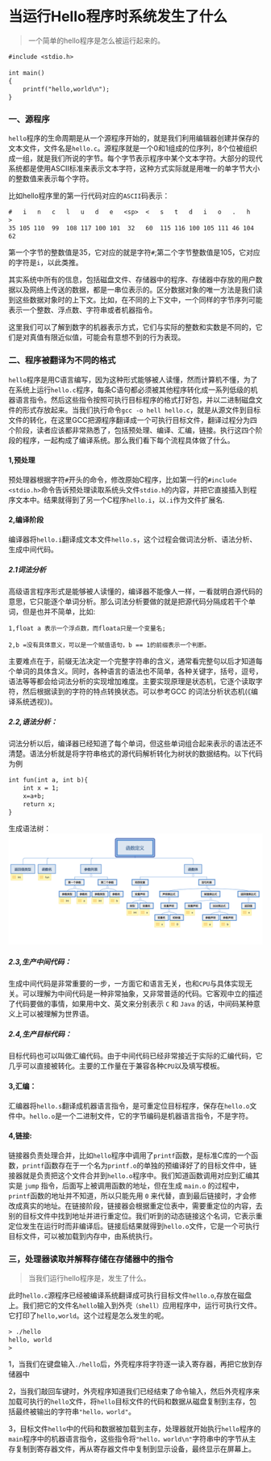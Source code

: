# 当运行Hello程序时系统发生了什么

> 一个简单的hello程序是怎么被运行起来的。


```
#include <stdio.h>

int main()
{
    printf("hello,world\n");
}
```

### 一、源程序
`hello`程序的生命周期是从一个源程序开始的，就是我们利用编辑器创建并保存的文本文件，文件名是`hello.c`。源程序就是一个0和1组成的位序列，8个位被组织成一组，就是我们所说的字节。每个字节表示程序中某个文本字符。大部分的现代系统都是使用ASCII标准来表示文本字符，这种方式实际就是用唯一的单字节大小的整数值来表示每个字符。

比如hello程序里的第一行代码对应的`ASCII`码表示：
    
```
#   i   n   c   l   u   d   e   <sp>  <   s   t   d   i   o   .   h   >
35 105 110  99  108 117 100 101  32   60  115 116 100 105 111 46 104 62   

```
    
第一个字节的整数值是35，它对应的就是字符`#`;第二个字节整数值是105，它对应的字符是`i`，以此类推。

其实系统中所有的信息，包括磁盘文件、存储器中的程序、存储器中存放的用户数据以及网络上传送的数据，都是一串位表示的。区分数据对象的唯一方法是我们读到这些数据对象时的上下文。比如，在不同的上下文中，一个同样的字节序列可能表示一个整数、浮点数、字符串或者机器指令。

这里我们可以了解到数字的机器表示方式，它们与实际的整数和实数是不同的，它们是对真值有限近似值，可能会有意想不到的行为表现。

### 二、程序被翻译为不同的格式

`hello`程序是用C语言编写，因为这种形式能够被人读懂，然而计算机不懂，为了在系统上运行`hello.c`程序，每条C语句都必须被其他程序转化成一系列低级的机器语言指令。然后这些指令按照可执行目标程序的格式打好包，并以二进制磁盘文件的形式存放起来。当我们执行命令`gcc -o hell hello.c`，就是从源文件到目标文件的转化，在这里GCC把源程序翻译成一个可执行目标文件，翻译过程分为四个阶段，读者应该都非常熟悉了，包括预处理、编译、汇编，链接。执行这四个阶段的程序，一起构成了编译系统。那么我们看下每个流程具体做了什么。

#### 1,预处理
预处理器根据字符`#`开头的命令，修改原始C程序，比如第一行的`#include <stdio.h>`命令告诉预处理读取系统头文件`stdio.h`的内容，并把它直接插入到程序文本中。结果就得到了另一个C程序`hello.i`，以`.i`作为文件扩展名.

#### 2,编译阶段
编译器将`hello.i`翻译成文本文件`hello.s`，这个过程会做词法分析、语法分析、生成中间代码。
##### 2.1词法分析
高级语言程序形式是能够被人读懂的，编译器不能像人一样，一看就明白源代码的意思，它只能逐个单词分析。那么词法分析要做的就是把源代码分隔成若干个单词，但是也并不简单，比如:

```
1,float a 表示一个浮点数，而floata只是一个变量名;

2,b =没有具体意义，可以是一个赋值语句，b == 1的前缀表示一个判断。

```
主要难点在于，前缀无法决定一个完整字符串的含义，通常看完整句以后才知道每个单词的具体含义。同时，各种语言的语法也不简单，各种关键字，括号，逗号，语法等等都会给词法分析的实现增加难度。主要实现原理是状态机，它逐个读取字符，然后根据读到的字符的特点转换状态。可以参考GCC 的词法分析状态机(《编译系统透视》)。


##### 2.2,语法分析：
词法分析以后，编译器已经知道了每个单词，但这些单词组合起来表示的语法还不清楚。语法分析就是将字符串格式的源代码解析转化为树状的数据结构。以下代码为例

```
int fun(int a, int b){
    int x = 1;
    x=a+b;
    return x;
}
```
生成语法树：
<img src="./resource/hello/1.1.png" alt="图1.1" title="图1.1" width="700"/>

##### 2.3,生产中间代码：

生成中间代码是非常重要的一步，一方面它和语言无关，也和`CPU`与具体实现无关。可以理解为中间代码是一种非常抽象，又非常普适的代码。它客观中立的描述了代码要做的事情，如果用中文、英文来分别表示 `C` 和 `Java` 的话，中间码某种意义上可以被理解为世界语。

##### 2.4,生产目标代码：
目标代码也可以叫做汇编代码。由于中间代码已经非常接近于实际的汇编代码，它几乎可以直接被转化。主要的工作量在于兼容各种`CPU`以及填写模板。

#### 3,汇编：
汇编器将`hello.s`翻译成机器语言指令，是可重定位目标程序，保存在`hello.o`文件中。`hello.o`是一个二进制文件，它的字节编码是机器语言指令，不是字符。

#### 4,链接:
链接器负责处理合并，比如`hello`程序中调用了`printf`函数，是标准C库的一个函数，`printf`函数存在于一个名为`printf.o`的单独的预编译好了的目标文件中，链接器就是负责把这个文件合并到`hello.o`程序中。我们知道函数调用对应到汇编其实是 `jump` 指令，后面写上被调用函数的地址，但在生成 `main.o` 的过程中，`printf`函数的地址并不知道，所以只能先用 `0` 来代替，直到最后链接时，才会修改成真实的地址。在链接阶段，链接器会根据重定位表中，需要重定位的内容，去别的目标文件中找到地址并进行重定位。我们听到的动态链接这个名词，它表示重定位发生在运行时而非编译后。链接后结果就得到`hello.o`文件，它是一个可执行目标文件，可以被加载到内存中，由系统执行。

### 三，处理器读取并解释存储在存储器中的指令
>当我们运行hello程序是，发生了什么。

此时`hello.c`源程序已经被编译系统翻译成可执行目标文件`hello.o`,存放在磁盘上。我们把它的文件名`hello`输入到外壳`（shell）`应用程序中，运行可执行文件。它打印了`hello,world`。这个过程是怎么发生的呢。

```
> ./hello
hello, world
> 
```
1，当我们在键盘输入`./hello`后，外壳程序将字符逐一读入寄存器，再把它放到存储器中

2，当我们敲回车键时，外壳程序知道我们已经结束了命令输入，然后外壳程序来加载可执行的`hello`文件，将`hello`目标文件的代码和数据从磁盘复制到主存，包括最终被输出的字符串`"hello，world"`。

3，目标文件`hello`中的代码和数据被加载到主存，处理器就开始执行`hello`程序的`main`程序中的机器语言指令，这些指令将`"hello，world\n"`字符串中的字节从主存复制到寄存器文件，再从寄存器文件中复制到显示设备，最终显示在屏幕上。
